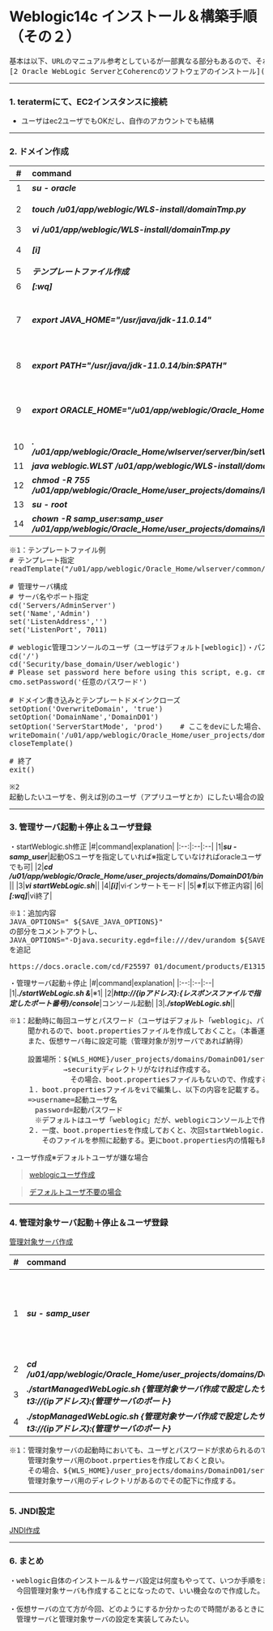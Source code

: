 # Weblogic14c インストール＆構築手順（その２）

<pre>
基本は以下、URLのマニュアル参考としているが一部異なる部分もあるので、それを記載
[2 Oracle WebLogic ServerとCoherencのソフトウェアのインストール]([https://docs.oracle.com/cd/F32751_01/weblogic-server/14.1.1.0/wlsig/installing-weblogic-server-developers.html](https://docs.oracle.com/cd/F32751_01/weblogic-server/14.1.1.0/wlsig/installing-oracle-weblogic-server-and-coherence-software.html#GUID-E4241C14-42D3-4053-8F83-C748E059607A))
</pre>

---
### 1. teratermにて、EC2インスタンスに接続
- ユーザはec2ユーザでもOKだし、自作のアカウントでも結構
---
### 2. ドメイン作成
|#|command|explanation|
|:--:|:--|:--|
|1|___su - oracle___|oracleに切り替え|
|2|___touch /u01/app/weblogic/WLS-install/domainTmp.py___|テンプレートファイル作成|
|3|___vi /u01/app/weblogic/WLS-install/domainTmp.py___||
|4|___[i]___|viインサートモード|
|5|___テンプレートファイル作成___|※1|
|6|___[:wq]___|vi終了|
|7|___export JAVA_HOME="/usr/java/jdk-11.0.14"___|環境変数設定（echo $JAVA_HOMEで確認）|
|8|___export PATH="/usr/java/jdk-11.0.14/bin:$PATH"___|環境変数設定（echo $PATHで確認）|
|9|___export ORACLE_HOME="/u01/app/weblogic/Oracle_Home"___|環境変数設定（echo $ORACLE_HOMEで確認）|
|10|___. /u01/app/weblogic/Oracle_Home/wlserver/server/bin/setWLSEnv.sh___||
|11|___java weblogic.WLST /u01/app/weblogic/WLS-install/domainTmp.py___|ドメイン作成|
|12|___chmod -R 755 /u01/app/weblogic/Oracle_Home/user_projects/domains/DomainD01___|権限付与|
|13|___su - root___|rootにスイッチ|
|14|___chown -R samp_user:samp_user /u01/app/weblogic/Oracle_Home/user_projects/domains/DomainD01___|※2|

<pre>
※1：テンプレートファイル例
# テンプレート指定
readTemplate("/u01/app/weblogic/Oracle_Home/wlserver/common/templates/wls/wls.jar")

# 管理サーバ構成
# サーバ名やポート指定
cd('Servers/AdminServer')
set('Name','Admin')
set('ListenAddress','')
set('ListenPort', 7011)

# weblogic管理コンソールのユーザ（ユーザはデフォルト[weblogic]）・パスワード指定
cd('/')
cd('Security/base_domain/User/weblogic')
# Please set password here before using this script, e.g. cmo.setPassword('value')
cmo.setPassword('任意のパスワード')

# ドメイン書き込みとテンプレートドメインクローズ
setOption('OverwriteDomain', 'true')
setOption('DomainName','DomainD01')
setOption('ServerStartMode', 'prod')	# ここをdevにした場合、開発モード
writeDomain('/u01/app/weblogic/Oracle_Home/user_projects/domains/DomainD01')
closeTemplate()

# 終了
exit()

※2
起動したいユーザを、例えば別のユーザ（アプリユーザとか）にしたい場合の設定
</pre>

---
### 3. 管理サーバ起動＋停止＆ユーザ登録

・startWeblogic.sh修正
|#|command|explanation|
|:--:|:--|:--|
|1|___su - samp_user___|起動OSユーザを指定していれば※指定していなければoracleユーザでも可|
|2|___cd /u01/app/weblogic/Oracle_Home/user_projects/domains/DomainD01/bin___||
|3|___vi startWebLogic.sh___||
|4|___[i]___|viインサートモード|
|5|___※1___|以下修正内容|
|6|___[:wq]___|vi終了|

<pre>
※1：追加内容
JAVA_OPTIONS=" ${SAVE_JAVA_OPTIONS}"
の部分をコメントアウトし、
JAVA_OPTIONS="-Djava.security.egd=file:///dev/urandom ${SAVE_JAVA_OPTIONS}"
を追記

https://docs.oracle.com/cd/F25597_01/document/products/E13153_01/wlcp/wlss40/configwlss/jvmrand.html
</pre>

・管理サーバ起動＋停止
|#|command|explanation|
|:--:|:--|:--|
|1|___./startWebLogic.sh &___|※1|
|2|___http://{ipアドレス}:{レスポンスファイルで指定したポート番号}/console___|コンソール起動|
|3|___./stopWebLogic.sh___||

<pre>
※1：起動時に毎回ユーザとパスワード（ユーザはデフォルト「weblogic」、パスワードはテンプレートファイルに指定したもの）を
　 　聞かれるので、boot.propertiesファイルを作成しておくこと。（本番運用時とかは必須）
　 　また、仮想サーバ毎に設定可能（管理対象が別サーバであれば納得）

　 　設置場所：${WLS_HOME}/user_projects/domains/DomainD01/servers/Admin/security
　 　　　　　　→securityディレクトリがなければ作成する。
　 　　　　　　　その場合、boot.propertiesファイルもないので、作成すること。
　 　１．boot.propertiesファイルをviで編集し、以下の内容を記載する。
　 　=>username=起動ユーザ名
　　　 password=起動パスワード
　　　 ※デフォルトはユーザ「weblogic」だが、weblogicコンソール上で作成したユーザも可能（ロール（グループ）はきちんと設定しておく必要あり）
　 　２．一度、boot.propertiesを作成しておくと、次回startWeblogic.shを起動したタイミングで
　 　　　そのファイルを参照に起動する。更にboot.properties内の情報も暗号化される。
</pre>

・ユーザ作成※デフォルトユーザが嫌な場合
> [weblogicユーザ作成](https://docs.oracle.com/cd/E57761_01/gg-monitor/GMINS/user_man.htm)

> [デフォルトユーザ不要の場合](https://docs.oracle.com/cd/F32751_01/weblogic-server/14.1.1.0/wlach/taskhelp/security/DeleteUsers.html)

---
### 4. 管理対象サーバ起動＋停止＆ユーザ登録

[管理対象サーバ作成](https://github.com/keicyKOh1Ca/style/tree/master/oracle/Weblogic管理対象サーバ作成.png)

|#|command|explanation|
|:--:|:--|:--|
|1|___su - samp_user___|起動OSユーザを指定していれば※指定していなければoracleユーザでも可|
|2|___cd /u01/app/weblogic/Oracle_Home/user_projects/domains/DomainD01/bin___||
|3|___./startManagedWebLogic.sh  {管理対象サーバ作成で設定したサーバ名} t3://{ipアドレス}:{管理サーバのポート}___|※1|
|4|___./stopManagedWebLogic.sh  {管理対象サーバ作成で設定したサーバ名} t3://{ipアドレス}:{管理サーバのポート}___|管理対象サーバ停止|

<pre>
※1：管理対象サーバの起動時においても、ユーザとパスワードが求められるので
　　 管理対象サーバ用のboot.prpertiesを作成しておくと良い。
　　 その場合、${WLS_HOME}/user_projects/domains/DomainD01/servers配下に
　　 管理対象サーバ用のディレクトリがあるのでその配下に作成する。
</pre>
---
### 5. JNDI設定

[JNDI作成](https://github.com/keicyKOh1Ca/style/tree/master/oracle/JNDI作成.md)

---
### 6. まとめ

<pre>
・weblogic自体のインストール＆サーバ設定は何度もやってて、いつか手順をまとめておこうと思っていたが、
　今回管理対象サーバも作成することになったので、いい機会なので作成した。

・仮想サーバの立て方が今回、どのようにするか分かったので時間があるときに、サーバ間で
　管理サーバと管理対象サーバの設定を実装してみたい。
</pre>
